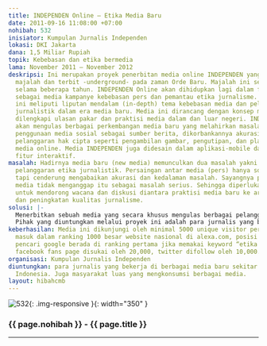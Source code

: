 ```yaml
---
title: INDEPENDEN Online – Etika Media Baru
date: 2011-09-16 11:08:00 +07:00
nohibah: 532
inisiator: Kumpulan Jurnalis Independen
lokasi: DKI Jakarta
dana: 1,5 Miliar Rupiah
topik: Kebebasan dan etika bermedia
lama: November 2011 – November 2012
deskripsi: Ini merupakan proyek penerbitan media online INDEPENDEN yang dulu berbentuk
  majalah dan terbit -underground- pada zaman Orde Baru. Majalah ini sempat vakum
  selama beberapa tahun. INDEPENDEN Online akan dihidupkan lagi dalam format baru,
  sebagai media kampanye kebebasan pers dan pemantau etika jurnalisme. Konten media
  ini meliputi liputan mendalam (in-depth) tema kebebasan media dan pelanggaran etika
  jurnalistik dalam era media baru. Media ini dirancang dengan konsep mingguan online
  dilengkapi ulasan pakar dan praktisi media dalam dan luar negeri. INDEPENDEN Online
  akan mengulas berbagai perkembangan media baru yang melahirkan masalah baru seperti
  penggunaan media sosial sebagai sumber berita, dikorbankannya akurasi demi kecepatan,
  pelanggaran hak cipta seperti pengambilan gambar, pengutipan, dan plagiarisme oleh
  media online. Media INDEPENDEN juga didesain dalam aplikasi-mobile dan memiliki
  fitur interaktif.
masalah: Hadirnya media baru (new media) memunculkan dua masalah yakni kebebasan dan
  pelanggaran etika jurnalistik. Persaingan antar media (pers) hanya soal adu kecepatan
  tapi cenderung mengabaikan akurasi dan kedalaman masalah. Sayangnya para pengelola
  media tidak menganggap itu sebagai masalah serius. Sehingga diperlukan media khusus
  untuk mendorong wacana dan diskusi diantara praktisi media baru ke arah perbaikan
  dan peningkatan kualitas jurnalisme.
solusi: |-
  Menerbitkan sebuah media yang secara khusus mengulas berbagai pelanggaran etika dalam genre jurnalisme baru. Media ini akan membuka ruang diskusi, mengkampanyekan, dan menjawab berbagai problem etika yang muncul. Liputan media online dikombinasikan dengan kegiatan diskusi off-line secara periodik dan membahas tema-tema yang aktual dengan melibatkan para jurnalis, praktisi media, dan pakar.
  Pihak yang diuntungkan melalui proyek ini adalah para jurnalis yang bekerja di berbagai media baru sekitar 10,000 di seluruh Indonesia. Juga masyarakat luas yang mengkonsumsi berbagai media.
keberhasilan: Media ini dikunjungi oleh minimal 5000 unique visitor per hari, dan
  masuk dalam ranking 1000 besar website nasional di alexa.com, posisi dalam mesin
  pencari google berada di ranking pertama jika memakai keyword “etika media baru”,
  facebook fans page disukai oleh 20,000, twitter difollow oleh 10,000.
organisasi: Kumpulan Jurnalis Independen
diuntungkan: para jurnalis yang bekerja di berbagai media baru sekitar 10,000 di seluruh
  Indonesia. Juga masyarakat luas yang mengkonsumsi berbagai media.
layout: hibahcmb
---
```


![532](/static/img/hibahcmb/532.png){: .img-responsive }{: width="350" }

### {{ page.nohibah }} - {{ page.title }}

---
